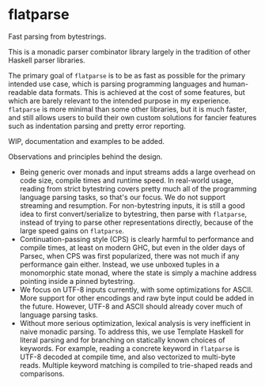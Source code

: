 # flatparse
Fast parsing from bytestrings.

This is a monadic parser combinator library largely in the tradition of other Haskell parser libraries.

The primary goal of `flatparse` is to be as fast as possible for the primary intended use case, which is parsing programming languages and human-readable data formats. This is achieved at the cost of some features, but which are barely relevant to the intended purpose in my experience. `flatparse` is more minimal
than some other libraries, but it is much faster, and still allows users to build their own custom solutions for fancier features such as indentation parsing
and pretty error reporting.

WIP, documentation and examples to be added.

Observations and principles behind the design.

- Being generic over monads and input streams adds a large overhead on code size, compile times and runtime speed. In real-world usage, reading from strict bytestring covers pretty much all of the programming language parsing tasks, so that's our focus. We do not support streaming and resumption. For non-bytestring inputs, it is still a good idea to first convert/serialize to bytestring, then parse with `flatparse`, instead of trying to parse other representations directly, because of the large speed gains on `flatparse`.
- Continuation-passing style (CPS) is clearly harmful to performance and compile times, at least on modern GHC, but even in the older days of Parsec, when CPS was
first popularized, there was not much if any performance gain either. Instead, we use unboxed tuples in a monomorphic state monad, where the state is simply a machine address pointing inside a pinned bytestring.
- We focus on UTF-8 inputs currently, with some optimizations for ASCII. More support for other encodings and raw byte input could be added in the future. However, UTF-8 and ASCII should already cover much of language parsing tasks.
- Without more serious optimization, lexical analysis is very inefficient in naive monadic parsing. To address this, we use Template Haskell for literal parsing and for branching on statically known choices of keywords. For example, reading a concrete keyword in `flatparse` is UTF-8 decoded at compile time, and also vectorized to multi-byte reads. Multiple keyword matching is compiled to trie-shaped reads and comparisons.
